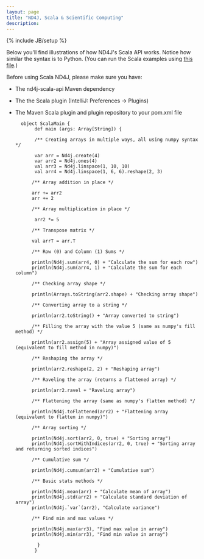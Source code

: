 ```yaml
---
layout: page
title: "ND4J, Scala & Scientific Computing"
description: 
---
```

{% include JB/setup %}

Below you'll find illustrations of how ND4J's Scala API works. Notice how similar the syntax is to Python. (You can run the Scala examples using [this file](https://gist.github.com/agibsonccc/241034a329bd1e12fa70).)

Before using Scala ND4J, please make sure you have: 

* The nd4j-scala-api Maven dependency
* The the Scala plugin (IntelliJ: Preferences -> Plugins)
* The Maven Scala plugin and plugin repository to your pom.xml file

        object ScalaMain {
             def main (args: Array[String]) {
             
             /** Creating arrays in multiple ways, all using numpy syntax */
             
             var arr = Nd4j.create(4)
             var arr2 = Nd4j.ones(4)
             val arr3 = Nd4j.linspace(1, 10, 10)
             val arr4 = Nd4j.linspace(1, 6, 6).reshape(2, 3)
             
            /** Array addition in place */

            arr += arr2
            arr += 2
            
            /** Array multiplication in place */
            
             arr2 *= 5
             
            /** Transpose matrix */
            
            val arrT = arr.T
            
            /** Row (0) and Column (1) Sums */
            
            println(Nd4j.sum(arr4, 0) + "Calculate the sum for each row")
            println(Nd4j.sum(arr4, 1) + "Calculate the sum for each column")
            
            /** Checking array shape */
            
            println(Arrays.toString(arr2.shape) + "Checking array shape")
            
            /** Converting array to a string */
            
            println(arr2.toString() + "Array converted to string")
            
            /** Filling the array with the value 5 (same as numpy's fill method) */
            
            println(arr2.assign(5) + "Array assigned value of 5 (equivalent to fill method in numpy)")
            
            /** Reshaping the array */
            
            println(arr2.reshape(2, 2) + "Reshaping array")
            
            /** Raveling the array (returns a flattened array) */
            
            println(arr2.ravel + "Raveling array")
            
            /** Flattening the array (same as numpy's flatten method) */
            
            println(Nd4j.toFlattened(arr2) + "Flattening array (equivalent to flatten in numpy)")
            
            /** Array sorting */
            
            println(Nd4j.sort(arr2, 0, true) + "Sorting array")
            println(Nd4j.sortWithIndices(arr2, 0, true) + "Sorting array and returning sorted indices")
            
            /** Cumulative sum */
            
            println(Nd4j.cumsum(arr2) + "Cumulative sum")
            
            /** Basic stats methods */
            
            println(Nd4j.mean(arr) + "Calculate mean of array")
            println(Nd4j.std(arr2) + "Calculate standard deviation of array")
            println(Nd4j.`var`(arr2), "Calculate variance")
            
            /** Find min and max values */
            
            println(Nd4j.max(arr3), "Find max value in array")
            println(Nd4j.min(arr3), "Find min value in array")
            
              }
             }
